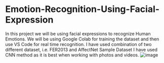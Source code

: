 # Emotion-Recognition-Using-Facial-Expression
In this project we will be using facial expressions to recognize Human Emotions. We will be using Google Colab for training the dataset and then use VS Code for real time recognition. I have used combination of two different dataset, i.e. FER2013 and AffectNet Sample Dataset
I have used CNN method as it is best when working with photos and videos.
![image](https://user-images.githubusercontent.com/110710098/225180849-c2ebd266-4beb-4679-89e9-c0d4e3fc7cd5.png)
